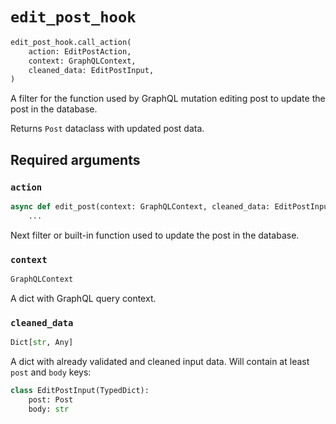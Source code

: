 # `edit_post_hook`

```python
edit_post_hook.call_action(
    action: EditPostAction,
    context: GraphQLContext,
    cleaned_data: EditPostInput,
)
```

A filter for the function used by GraphQL mutation editing post to update the post in the database.

Returns `Post` dataclass with updated post data.


## Required arguments

### `action`

```python
async def edit_post(context: GraphQLContext, cleaned_data: EditPostInput) -> Post:
    ...
```

Next filter or built-in function used to update the post in the database.


### `context`

```python
GraphQLContext
```

A dict with GraphQL query context.


### `cleaned_data`

```python
Dict[str, Any]
```

A dict with already validated and cleaned input data. Will contain at least `post` and `body` keys:

```python
class EditPostInput(TypedDict):
    post: Post
    body: str
```